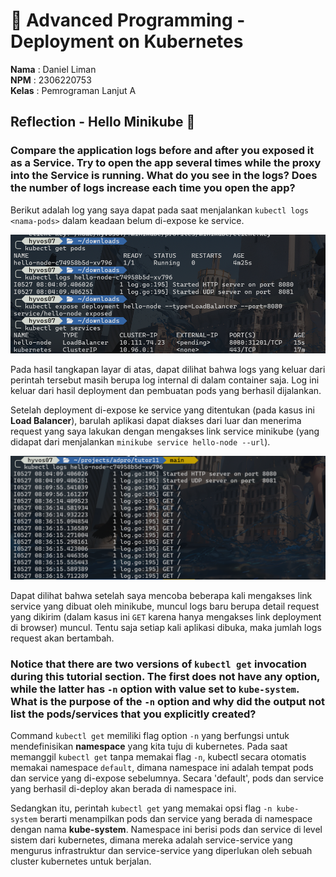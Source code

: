 # 🦀 Advanced Programming - Deployment on Kubernetes

**Nama**  : Daniel Liman <br>
**NPM**   : 2306220753 <br>
**Kelas** : Pemrograman Lanjut A


## Reflection - Hello Minikube 👋

### Compare the application logs before and after you exposed it as a Service. Try to open the app several times while the proxy into the Service is running. What do you see in the logs? Does the number of logs increase each time you open the app?

Berikut adalah log yang saya dapat pada saat menjalankan `kubectl logs <nama-pods>` dalam keadaan belum di-expose ke service.

<picture>
    <img src="img/before-expose.png" style="padding: 12 0;">
</picture>

Pada hasil tangkapan layar di atas, dapat dilihat bahwa logs yang keluar dari perintah tersebut masih berupa log internal di dalam container saja. Log ini keluar dari hasil deployment dan pembuatan pods yang berhasil dijalankan.

Setelah deployment di-expose ke service yang ditentukan (pada kasus ini **Load Balancer**), barulah aplikasi dapat diakses dari luar dan menerima request yang saya lakukan dengan mengakses link service minikube (yang didapat dari menjalankan `minikube service hello-node --url`).

<picture>
    <img src="img/after-expose.png" style="padding: 12 0;">
</picture>

Dapat dilihat bahwa setelah saya mencoba beberapa kali mengakses link service yang dibuat oleh minikube, muncul logs baru berupa detail request yang dikirim (dalam kasus ini `GET` karena hanya mengakses link deployment di browser) muncul. Tentu saja setiap kali aplikasi dibuka, maka jumlah logs request akan bertambah.

### Notice that there are two versions of `kubectl get` invocation during this tutorial section. The first does not have any option, while the latter has `-n` option with value set to `kube-system`. What is the purpose of the `-n` option and why did the output not list the pods/services that you explicitly created?

Command `kubectl get` memiliki flag option `-n` yang berfungsi untuk mendefinisikan **namespace** yang kita tuju di kubernetes. Pada saat memanggil `kubectl get` tanpa memakai flag `-n`, kubectl secara otomatis memakai namespace `default`, dimana namespace ini adalah tempat pods dan service yang di-expose sebelumnya. Secara 'default', pods dan service yang berhasil di-deploy akan berada di namespace ini.

Sedangkan itu, perintah `kubectl get` yang memakai opsi flag `-n kube-system` berarti menampilkan pods dan service yang berada di namespace dengan nama **kube-system**. Namespace ini berisi pods dan service di level sistem dari kubernetes, dimana mereka adalah service-service yang mengurus infrastruktur dan service-service yang diperlukan oleh sebuah cluster kubernetes untuk berjalan.